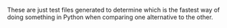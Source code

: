 These are just test files generated to determine which is the fastest way of doing something in Python when comparing one alternative to the other.
